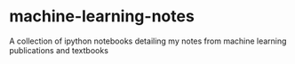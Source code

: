 # machine-learning-notes
A collection of ipython notebooks detailing my notes from machine learning publications and textbooks
